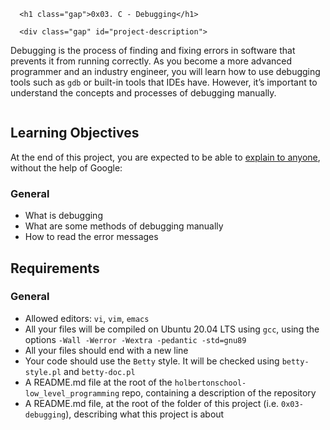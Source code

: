       <h1 class="gap">0x03. C - Debugging</h1>

      <div class="gap" id="project-description">
<p>Debugging is the process of finding and fixing errors in software that prevents it from running correctly. As you become a more advanced programmer and an industry engineer, you will learn how to use debugging tools such as <code>gdb</code> or built-in tools that IDEs have. However, it&rsquo;s important to understand the concepts and processes of debugging manually.</p>

<p><img src="https://holbertonintranet.s3.amazonaws.com/uploads/medias/2019/5/af682f2cbb6d73fd4e42.jpg?X-Amz-Algorithm=AWS4-HMAC-SHA256&X-Amz-Credential=AKIARDDGGGOUWMNL5ANN%2F20210623%2Fus-east-1%2Fs3%2Faws4_request&X-Amz-Date=20210623T173958Z&X-Amz-Expires=86400&X-Amz-SignedHeaders=host&X-Amz-Signature=1ead5498eac961d94ce1edb5ef3477d51423f87b581f63be8a5758bc03fd56eb" alt="" style="" /></p>

<h2>Learning Objectives</h2>

<p>At the end of this project, you are expected to be able to <a href="/rltoken/tFAJpWA84GOMjr8Hzt_f4Q" title="explain to anyone" target="_blank">explain to anyone</a>, without the help of Google:</p>

<h3>General</h3>

<ul>
<li>What is debugging</li>
<li>What are some methods of debugging manually</li>
<li>How to read the error messages</li>
</ul>

<h2>Requirements</h2>

<h3>General</h3>

<ul>
<li>Allowed editors: <code>vi</code>, <code>vim</code>, <code>emacs</code></li>
<li>All your files will be compiled on Ubuntu 20.04 LTS using <code>gcc</code>, using the options <code>-Wall -Werror -Wextra -pedantic -std=gnu89</code></li>
<li>All your files should end with a new line</li>
<li>Your code should use the <code>Betty</code> style. It will be checked using <code>betty-style.pl</code> and <code>betty-doc.pl</code></li>
<li>A README.md file at the root of the <code>holbertonschool-low_level_programming</code> repo, containing a description of the repository</li>
<li>A README.md file, at the root of the folder of this project (i.e. <code>0x03-debugging</code>), describing what this project is about</li>
</ul>

</div>
